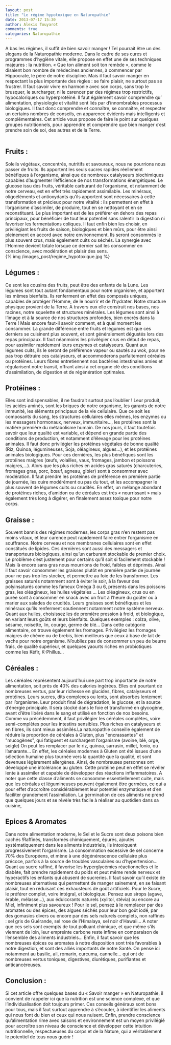 ```yaml
---
layout: post
title: "Le régime hypotoxique en Naturopathie"
date: 2013-07-17 15:30
author: Alexis Touyarot
comments: true
categories: Naturopathie
---
```


<div class="resume">
A bas les régimes, il suffit de bien savoir manger ! Tel pourrait être un des slogans de la Naturopathie moderne. Dans le cadre de ses cures et programmes d’hygiène vitale, elle propose en effet une de ses techniques majeures : la nutrition. « Que ton aliment soit ton remède », comme le disaient bon nombre de médecines anciennes, à commencer par Hippocrate, le père de notre discipline. Mais il faut savoir manger en respectant la plus importante des règles : se faire plaisir, ne surtout pas se frustrer. Il faut savoir vivre en harmonie avec son corps, sans trop le brusquer, le surcharger, ni le carencer par des régimes trop restrictifs, hypocaloriques ou hyperprotéiné. Il faut également savoir comprendre qu’ alimentation, physiologie et vitalité sont liés par d’innombrables processus biologiques. Il faut donc comprendre et connaître, se connaître, et respecter un certains nombres de conseils, en apparence évidents mais intelligents et complémentaires. Cet article vous propose de faire le point sur quelques groupes nutritionnels, pour apprendre et comprendre que bien manger c’est prendre soin de soi, des autres et de la Terre.
</div><br />
<!-- more -->
 
<h2>Fruits :</h2>
Soleils végétaux, concentrés, nutritifs et savoureux, nous ne pourrions nous passer de fruits. Ils apportent les seuls sucres rapides réellement bénéfiques à l’organisme, ainsi que de nombreux catalyseurs biochimiques capables d’augmenter l’efficience de nos transformations énergétiques. Le glucose issu des fruits, véritable carburant de l’organisme, et notamment de notre cerveau, est en effet très rapidement assimilable. Les minéraux, oligoéléments et antioxydants qu’ils apportent sont nécessaires à cette transformation et précieux pour notre vitalité : ils permettent en effet à l’organisme d’assimiler, de produire, tout en se nettoyant et en se reconstituant. Le plus important est de les préférer en dehors des repas principaux, pour bénéficier de tout leur potentiel sans ralentir la digestion ni favoriser les fermentations coliques. Il faut enfin bien les choisir, en privilégiant les fruits de saison, biologiques et bien mûrs, pour être ainsi pleinement en accord avec notre environnement. Ils seront consommés le plus souvent crus, mais également cuits ou séchés. La synergie avec l’Homme devient totale lorsque ce dernier sait les consommer en conscience, avec modération et plaisir des sens.

<div class="image_post">{% img /images_post/regime_hypotoxique.jpg %}</div>

<h2>Légumes :</h2>
Ce sont les cousins des fruits, peut être des enfants de la Lune. Les légumes sont tout autant fondamentaux pour notre organisme, et apportent les mêmes bienfaits. Ils renferment en effet des composés uniques, capables de protéger l’Homme, de le nourrir et de l’hydrater. Notre structure physique provient de la Terre. A travers eux elle  construit nos bases, nos racines, notre squelette et structures minérales. Les légumes sont ainsi à l’image et à la source de nos structures profondes, bien encrés dans la Terre ! Mais encore faut-il savoir comment, et à quel moment les consommer. La grande différence entre fruits et légumes est que ces derniers se cuisinent plus souvent, et sont généralement dégustés lors des repas principaux. Il faut néanmoins les privilégier crus en début de repas, pour assimiler rapidement leurs enzymes et catalyseurs. Quant aux légumes cuits, ils le seront  de préférence vapeur ou sautés au wok, pour ne pas trop détruire ces catalyseurs, et accommoderons parfaitement céréales ou protéines. Leurs fibres entretiennent nos bactéries intestinales amies et régularisent notre transit, offrant ainsi à cet organe clé des conditions d’assimilation, de digestion et de régénération optimales.

<h2>Protéines :</h2>
Elles sont indispensables, il ne faudrait surtout pas l’oublier ! Leur produit, les acides aminés, sont les briques de notre organisme, les garants de notre immunité, les éléments principaux de la vie cellulaire. Que ce soit les composants du sang, les structures cellulaires elles mêmes, les enzymes ou les messagers hormonaux, nerveux, immunitaire…, les protéines sont la matière première du métabolisme humain. De nos jours, il faut toutefois savoir que leur qualité est variable, et dépend en grande partie des conditions de production, et notamment d’élevage pour les protéines animales. Il faut donc privilégier les protéines végétales de bonne qualité (Riz, Quinoa, légumineuses, Soja, oléagineux, algues…), et les protéines animales biologiques. Pour ces dernières, les plus bénéfiques sont les protéines maigres (œufs, volailles, vaux, fromages, jambon et poissons maigres,…). Alors que les plus riches en acides gras saturés (charcuteries, fromages gras, porc, bœuf, agneau, gibier) sont à consommer avec modération. Il faut prendre les protéines de préférence en première partie de journée, les cuire modérément ou pas du tout, et les accompagner le plus souvent de légumes cuits ou crudités. En effet, un mélange abondant de protéines riches, d’amidon ou de céréales est très « nourrissant » mais également très long à digérer, en finalement assez toxique pour notre corps. 

<h2>Graisse :</h2>
Souvent bannis des régimes modernes, les corps gras n’en restent pas moins vitaux, et leur carence peut rapidement faire entrer l’organisme en souffrance. Notre cerveau et nos membranes cellulaires sont en effet constitués de lipides. Ces dernières sont aussi des messagers et transporteurs biologiques, ainsi qu’un carburant stockable de premier choix. Le problème c’est justement pour certains qu’il soit si facilement stockable ! Mais là encore sans gras nous mourrions de froid, faibles et déprimés. Ainsi il faut savoir consommer les graisses plutôt en première partie de journée pour ne pas trop les stocker, et permettre au foie de les transformer. Les graisses saturés notamment sont à éviter le soir, à la faveur des polyinsaturés comme les fameux Oméga 3 ou 6, présents dans les poissons gras, les oléagineux, les huiles végétales … Les oléagineux, crus ou en purée sont à consommer en snack avec un fruit à l’heure du goûter ou à marier aux salades de crudités. Leurs graisses sont bénéfiques et les minéraux qu’ils renferment soutiennent notamment notre système nerveux. Quant aux huiles, choisissez les de première pression à froid, et biologique, en variant leurs goûts et leurs bienfaits. Quelques exemples : colza, olive, sésame, noisette, lin, courge, germe de blé… Dans cette catégorie alimentaire, on trouve également les fromages. Privilégiez les fromages maigres de chèvre ou de brebis, bien meilleurs que ceux à base de lait de vache pour notre organisme. N’oubliez pas de consommer un peu de beurre frais, de qualité supérieur, et quelques yaourts riches en probiotiques comme les Kéfir, K-Phillus…

<h2>Céréales :</h2>
Les céréales représentent aujourd’hui une part trop importante de notre alimentation, soit près de 40% des calories ingérées. Elles ont pourtant de nombreuses vertus, par leur richesse en glucides, fibres, catalyseurs et protéines. Leurs sucres, dits complexes ou lents, sont absorbés lentement par l’organisme. Leur produit final de dégradation, le glucose, et la source d’énergie principale. Il sera stocké dans le foie et transformé en glycogène, avant d’être libéré dans le sang et utilisé en fonction de nos besoins. Comme vu précédemment, il faut privilégier les céréales complètes, voire semi-complètes pour les intestins sensibles. Plus riches en catalyseurs et en fibres, ils sont mieux assimilés.La naturopathie conseille également de réduire la proportion de céréales à Gluten, plus "encrassantes" et "mucogènes", qui fatiguent et surchargent l’organisme (avoine, blé, orge, seigle) On peut les remplacer par le riz, quinoa, sarrasin, millet, fonio, ou l’amarante… En effet, les céréales modernes à Gluten ont été  issues d’une sélection humaine plus tournée vers la quantité que la qualité, et sont devenues légèrement allergènes. Ainsi, de nombreuses personnes ont développé une intolérance au gluten. Cette protéine peut en effet se révéler lente à assimiler et capable de développer des réactions inflammatoires. A noter que cette classe d’aliments se consomme essentiellement cuite, mais que les céréales et légumineuses  peuvent également être germées, ce qui a pour effet d’accroître considérablement leur potentiel enzymatique et d’en faciliter grandement l’assimilation. La germination de ces aliments ne prend que quelques jours et se révèle très facile à réaliser au quotidien dans sa cuisine,

<h2>Epices & Aromates</h2>
Dans notre alimentation moderne, le Sel et le Sucre sont deux poisons bien cachés !Raffinés, transformés chimiquement, épurés, ajoutés systématiquement dans les aliments industriels, ils intoxiquent progressivement l’organisme. La consommation excessive de sel concerne 70% des Européens, et mène à une dégénérescence cellulaire plus précoce, parfois à la source de troubles vasculaires ou d’hypertension… Quant au sucre raffiné, il favorise les hyperglycémies réactionnelles et le diabète, fait prendre rapidement du poids et peut même rende nerveux et hyperactifs les enfants qui abusent de sucreries. Il faut savoir qu’il existe de nombreuses alternatives qui permettent de manger sainement, en se faisant plaisir, tout en réduisant ces exhausteurs de goût artificiels. Pour le Sucre, le préférer complet, voire intégral, et biologique. Pensez aux sirops (agave, érable, mélasse…), aux édulcorants naturels (xylitol, stévia) ou encore au Miel, infiniment plus savoureux ! Pour le sel, pensez à le remplacer par des aromates ou des épices, des algues séchés pour leur bon goût iodé, par des gomasios divers ou encore par des sels naturels complets, non raffinés : sel gris de Guérande, sel rose de l’Himalaya, sel noir d’Hawaii… A noter que ces sels sont exempts de tout polluant chimique, et que même s’ils viennent de loin, leur empreinte carbone reste infime en comparaison de l’ensemble des aliments industriels… Enfin, il faut savoir que les nombreuses épices ou aromates à notre disposition sont très favorables à notre digestion, et sont des alliés importants de notre Santé. On pense ici notamment au basilic, ail, romarin, curcuma, cannelle… qui ont de nombreuses vertus toniques, digestives, diurétiques, purifiantes et anticancéreuses.

<h2>Conclusion :</h2>
Si cet article offre quelques bases du « Savoir manger » en Naturopathie, il convient de rappeler ici que la nutrition est une science complexe, et que l’individualisation doit toujours primer. Ces conseils généraux sont bons pour tous, mais il faut surtout apprendre à s’écouter, à identifier les aliments qui nous font du bien et ceux qui nous nuisent. Enfin, prendre conscience qu’alimentation rime avec saisons et environnement est un moyen privilégié pour accroître son niveau de conscience et développer cette intuition nutritionnelle, respectueuses du corps et de la Nature, qui a véritablement le potentiel de tous nous guérir !  